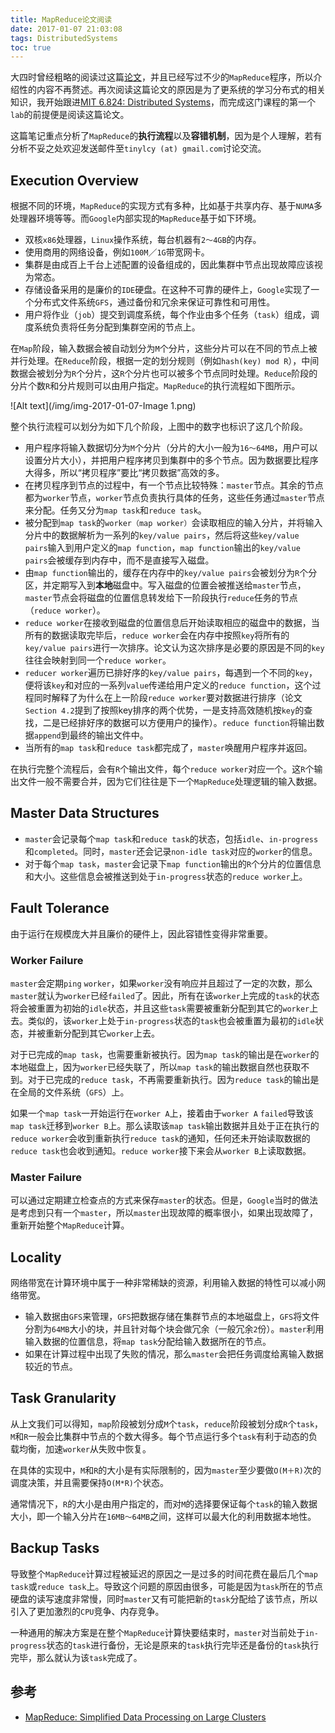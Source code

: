 ```yaml
---
title: MapReduce论文阅读
date: 2017-01-07 21:03:08
tags: DistributedSystems
toc: true
---
```



大四时曾经粗略的阅读过这篇[论文](https://static.googleusercontent.com/media/research.google.com/zh-CN//archive/mapreduce-osdi04.pdf)，并且已经写过不少的`MapReduce`程序，所以介绍性的内容不再赘述。再次阅读这篇论文的原因是为了更系统的学习分布式的相关知识，我开始跟进[MIT 6.824: Distributed Systems](http://nil.csail.mit.edu/6.824/2015/index.html)，而完成这门课程的第一个`lab`的前提便是阅读这篇论文。

这篇笔记重点分析了`MapReduce`的**执行流程**以及**容错机制**，因为是个人理解，若有分析不妥之处欢迎发送邮件至`tinylcy (at) gmail.com`讨论交流。

## Execution Overview

根据不同的环境，`MapReduce`的实现方式有多种，比如基于共享内存、基于`NUMA`多处理器环境等等。而`Google`内部实现的`MapReduce`基于如下环境。

* 双核`x86`处理器，`Linux`操作系统，每台机器有`2～4GB`的内存。
* 使用商用的网络设备，例如`100M`／`1G`带宽网卡。
* 集群是由成百上千台上述配置的设备组成的，因此集群中节点出现故障应该视为常态。
* 存储设备采用的是廉价的`IDE`硬盘。在这种不可靠的硬件上，`Google`实现了一个分布式文件系统`GFS`，通过备份和冗余来保证可靠性和可用性。
* 用户将作业（`job`）提交到调度系统，每个作业由多个任务（`task`）组成，调度系统负责将任务分配到集群空闲的节点上。

在`Map`阶段，输入数据会被自动划分为`M`个分片，这些分片可以在不同的节点上被并行处理。在`Reduce`阶段，根据一定的划分规则（例如`hash(key) mod R`），中间数据会被划分为`R`个分片，这`R`个分片也可以被多个节点同时处理。`Reduce`阶段的分片个数`R`和分片规则可以由用户指定。`MapReduce`的执行流程如下图所示。

![Alt text](/img/img-2017-01-07-Image 1.png)

整个执行流程可以划分为如下几个阶段，上图中的数字也标识了这几个阶段。

* 用户程序将输入数据切分为`M`个分片（分片的大小一般为`16～64MB`，用户可以设置分片大小），并把用户程序拷贝到集群中的多个节点。因为数据要比程序大得多，所以“拷贝程序”要比“拷贝数据”高效的多。
* 在拷贝程序到节点的过程中，有一个节点比较特殊：`master`节点。其余的节点都为`worker`节点，`worker`节点负责执行具体的任务，这些任务通过`master`节点来分配。任务又分为`map task`和`reduce task`。
* 被分配到`map task`的`worker（map worker）`会读取相应的输入分片，并将输入分片中的数据解析为一系列的`key/value pairs`，然后将这些`key/value pairs`输入到用户定义的`map function`，`map function`输出的`key/value pairs`会被缓存到内存中，而不是直接写入磁盘。
* 由`map function`输出的，缓存在内存中的`key/value pairs`会被划分为`R`个分区，并定期写入到**本地**磁盘中。写入磁盘的位置会被推送给`master`节点，`master`节点会将磁盘的位置信息转发给下一阶段执行`reduce`任务的节点（`reduce worker`）。
* `reduce worker`在接收到磁盘的位置信息后开始读取相应的磁盘中的数据，当所有的数据读取完毕后，`reduce worker`会在内存中按照`key`将所有的`key/value pairs`进行一次排序。论文认为这次排序是必要的原因是不同的`key`往往会映射到同一个`reduce worker`。
* `reducer worker`遍历已排好序的`key/value pairs`，每遇到一个不同的`key`，便将该`key`和对应的一系列`value`传递给用户定义的`reduce function`，这个过程同时解释了为什么在上一阶段`reduce worker`要对数据进行排序（论文`Section 4.2`提到了按照key排序的两个优势，一是支持高效随机按`key`的查找，二是已经排好序的数据可以方便用户的操作）。`reduce function`将输出数据`append`到最终的输出文件中。
* 当所有的`map task`和`reduce task`都完成了，`master`唤醒用户程序并返回。

在执行完整个流程后，会有`R`个输出文件，每个`reduce worker`对应一个。这`R`个输出文件一般不需要合并，因为它们往往是下一个`MapReduce`处理逻辑的输入数据。

## Master Data Structures

* `master`会记录每个`map task`和`reduce task`的状态，包括`idle`、`in-progress`和`completed`。同时，`master`还会记录`non-idle task`对应的`worker`的信息。
* 对于每个`map task`，`master`会记录下`map function`输出的`R`个分片的位置信息和大小。这些信息会被推送到处于`in-progress`状态的`reduce worker`上。

## Fault Tolerance

由于运行在规模庞大并且廉价的硬件上，因此容错性变得非常重要。

### Worker Failure

`master`会定期`ping` `worker`，如果`worker`没有响应并且超过了一定的次数，那么`master`就认为`worker`已经`failed`了。因此，所有在该`worker`上完成的`task`的状态将会被重置为初始的`idle`状态，并且这些`task`需要被重新分配到其它的`worker`上去。类似的，该`worker`上处于`in-progress`状态的`task`也会被重置为最初的`idle`状态，并被重新分配到其它`worker`上去。

对于已完成的`map task`，也需要重新被执行。因为`map task`的输出是在`worker`的本地磁盘上，因为`worker`已经失联了，所以`map task`的输出数据自然也获取不到。对于已完成的`reduce task`，不再需要重新执行。因为`reduce task`的输出是在全局的文件系统（`GFS`）上。

如果一个`map task`一开始运行在`worker A`上，接着由于`worker A` `failed`导致该`map task`迁移到`worker B`上。那么读取该`map task`输出数据并且处于正在执行的`reduce worker`会收到重新执行`reduce task`的通知，任何还未开始读取数据的`reduce task`也会收到通知。`reduce worker`接下来会从`worker B`上读取数据。

### Master Failure

可以通过定期建立检查点的方式来保存`master`的状态。但是，`Google`当时的做法是考虑到只有一个`master`，所以`master`出现故障的概率很小，如果出现故障了，重新开始整个`MapReduce`计算。

## Locality

网络带宽在计算环境中属于一种非常稀缺的资源，利用输入数据的特性可以减小网络带宽。

* 输入数据由`GFS`来管理，`GFS`把数据存储在集群节点的本地磁盘上，`GFS`将文件分割为`64MB`大小的块，并且针对每个块会做冗余（一般冗余`2`份）。`master`利用输入数据的位置信息，将`map task`分配给输入数据所在的节点。
* 如果在计算过程中出现了失败的情况，那么`master`会把任务调度给离输入数据较近的节点。

## Task Granularity

从上文我们可以得知，`map`阶段被划分成`M`个`task`，`reduce`阶段被划分成`R`个`task`，`M`和`R`一般会比集群中节点的个数大得多。每个节点运行多个`task`有利于动态的负载均衡，加速`worker`从失败中恢复。

在具体的实现中，`M`和`R`的大小是有实际限制的，因为`master`至少要做`O(M＋R)`次的调度决策，并且需要保持`O(M*R)`个状态。

通常情况下，`R`的大小是由用户指定的，而对`M`的选择要保证每个`task`的输入数据大小，即一个输入分片在`16MB～64MB`之间，这样可以最大化的利用数据本地性。

## Backup Tasks

导致整个`MapReduce`计算过程被延迟的原因之一是过多的时间花费在最后几个`map task`或`reduce task`上。导致这个问题的原因由很多，可能是因为`task`所在的节点硬盘的读写速度非常慢，同时`master`又有可能把新的`task`分配给了该节点，所以引入了更加激烈的`CPU`竞争、内存竞争。

一种通用的解决方案是在整个`MapReduce`计算快要结束时，`master`对当前处于`in-progress`状态的`task`进行备份，无论是原来的`task`执行完毕还是备份的`task`执行完毕，那么就认为该`task`完成了。

## 参考

* [MapReduce: Simplified Data Processing on Large Clusters](https://static.googleusercontent.com/media/research.google.com/zh-CN//archive/mapreduce-osdi04.pdf)

